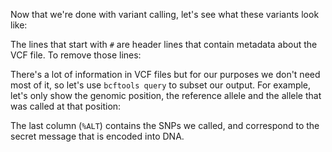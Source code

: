 <script>
/*
	bowtie2 -x $REF -U reads.fq -S aligned.sam; samtools sort -o aligned.bam aligned.sam;  bcftools mpileup -f $REF_FASTA aligned.bam | bcftools call -m -v -Ob -o variants.bcf -; bcftools index variants.bcf
*/

import Execute from "./components/Execute.svelte";
</script>

Now that we're done with variant calling, let's see what these variants look like:

<Execute command="bcftools view variants.bcf" />

The lines that start with `#` are header lines that contain metadata about the VCF file. To remove those lines:

<Execute command="bcftools view --no-header variants.bcf" />

There's a lot of information in VCF files but for our purposes we don't need most of it, so let's use `bcftools query` to subset our output. For example, let's only show the genomic position, the reference allele and the allele that was called at that position:

<Execute command='bcftools query --format "%POS\t%REF\t%ALT\n" variants.bcf' />

The last column (`%ALT`) contains the SNPs we called, and correspond to the secret message that is encoded into DNA.
